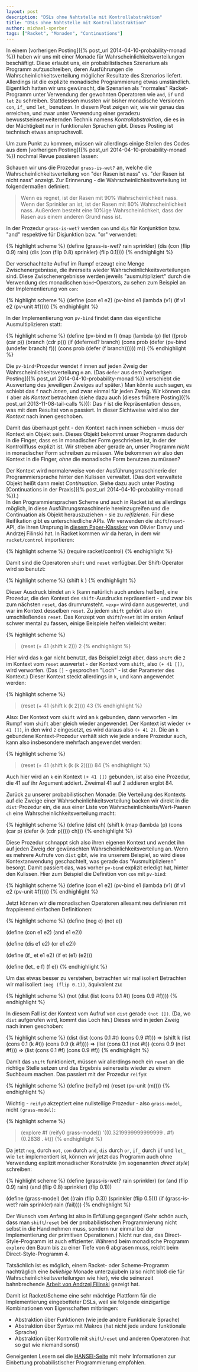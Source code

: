 ```yaml
---
layout: post
description: "DSLs ohne Nahtstelle mit Kontrollabstraktion"
title: "DSLs ohne Nahtstelle mit Kontrollabstraktion"
author: michael-sperber
tags: ["Racket", "Monaden", "Continuations"]
---
```


In einem [vorherigen Posting]({% post_url 2014-04-10-probability-monad %}) haben wir uns mit einer Monade
für Wahrscheinlichkeitsverteilungen beschäftigt.  Diese erlaubt uns,
ein probabilistisches Szenarium als Programm aufzuschreiben, deren
Ausführungen die Wahrscheinlichkeitsverteilung möglicher Resultate des
Szenarios liefert.  Allerdings ist die explizite monadische
Programmierung etwas umständlich.  Eigentlich hatten wir uns
gewünscht, die Szenarien als "normales" Racket-Programm unter
Verwendung der gewohnten Operatoren wie `and`, `if` und `let` zu
schreiben.  Stattdessen mussten wir bisher monadische Versionen `con`,
`if_` und `let_` benutzen.  In diesem Post zeigen wir, wie wir genau
das erreichen, und zwar unter Verwendung einer geradezu
bewusstseinserweiternden Technik namens *Kontrollabstraktion*, die es
in der Mächtigkeit nur in funktionalen Sprachen gibt.  Dieses Posting
ist technisch etwas anspruchsvoll.

<!-- more start -->

Um zum Punkt zu kommen, müssen wir allerdings einige Stellen des Codes
aus dem [vorherigen Posting]({% post_url 2014-04-10-probability-monad %}) nochmal Revue passieren lassen:

Schauen wir uns die Prozedur `grass-is-wet?` an, welche die
Wahrscheinlichkeitsverteilung von "der Rasen ist nass" vs. "der Rasen
ist nicht nass" anzeigt.  Zur Erinnerung - die
Wahrscheinlichkeitsverteilung ist folgendermaßen definiert:

> Wenn es regnet, ist der Rasen mit 90% Wahrscheinlichkeit nass.  Wenn
> der Sprinkler an ist, ist der Rasen mit 80% Wahrscheinlichkeit
> nass.  Außerdem besteht eine 10%ige Wahrscheinlichkeit, dass der
> Rasen aus einem anderen Grund nass ist.

In der Prozedur `grass-is-wet?` werden `con` und `dis` für Konjunktion
bzw. "and" respektive für Disjunktion bzw. "or" verwendet:

{% highlight scheme %}
(define (grass-is-wet? rain sprinkler)
  (dis (con (flip 0.9) rain)
       (dis (con (flip 0.8) sprinkler)
                 (flip 0.1))))
{% endhighlight %}


Der verschachtelte Aufruf im Rumpf erzeugt eine Menge
Zwischenergebnisse, die ihrerseits wieder
Wahrscheinlichkeitsverteilungen sind.  Diese Zwischenergebnisse werden
jeweils "ausmultipliziert" durch die Verwendung des monadischen
`bind`-Operators, zu sehen zum Beispiel an der Implementierung von `con`:

{% highlight scheme %}
(define (con e1 e2)
  (pv-bind e1
           (lambda (v1)
             (if v1
                 e2
                 (pv-unit #f)))))
{% endhighlight %}

In der Implementierung von `pv-bind` findet dann das eigentliche
Ausmultiplizieren statt:

{% highlight scheme %}
(define (pv-bind m f)
  (map (lambda (p)
         (let ((prob (car p))
               (branch (cdr p)))
           (if (deferred? branch)
               (cons prob (defer (pv-bind (undefer branch) f)))
               (cons prob (defer (f branch))))))
       m))
{% endhighlight %}

Die `pv-bind`-Prozedur wendet `f` innen auf jeden Zweig der
Wahrscheinlichkeitsverteilung `m` an.  (Das `defer` aus dem
[vorherigen Posting]({% post_url 2014-04-10-probability-monad %})
verschiebt die
Auswertung des jeweiligen Zweiges auf später.)  Man könnte auch sagen, es
schiebt das `f` nach *innen*, und zwar einmal für jeden Zweig.  Wir 
können das `f` aber als *Kontext* betrachten (siehe dazu auch [dieses
frühere Posting]({% post_url 2013-11-08-tail-calls %})): Das `f`
ist die Repräsentation dessen, was mit dem Resultat von `m` passiert.
In dieser Sichtweise wird also der *Kontext* nach innen geschoben.

Damit das überhaupt geht - den Kontext nach innen schieben - muss der
Kontext ein Objekt sein.  Dieses Objekt bekommt unser Programm dadurch
in die Finger, dass es in monadischer Form geschrieben ist, in der der
Kontrollfluss explizit ist.  Wir streben aber gerade an, unser
Programm *nicht* in monadischer Form schreiben zu müssen.  Wie
bekommen wir also den Kontext in die Finger, *ohne* die monadische
Form benutzen zu müssen?

Der Kontext wird normalerweise von der Ausführungsmaschinerie der
Programmiersprache hinter den Kulissen verwaltet.  (Das dort
verwaltete Objekt heißt dann meist *Continuation*.  Siehe dazu auch
unter Posting [Continuations in der Praxis]({% post_url 2014-04-10-probability-monad %}).)  
In den
Programmiersprachen Scheme und auch in Racket ist es allerdings
möglich, in diese Ausführungsmaschinerie hereinzugreifen und
die Continuation als Objekt herauszuziehen - sie zu *reifizieren*.
Für diese Reifikation gibt es unterschiedliche APIs.  Wir verwenden
die `shift`/`reset`-API, die ihren Ursprung in [diesem
Paper-Klassiker](http://citeseerx.ist.psu.edu/viewdoc/summary?doi=10.1.1.46.84)
von Olivier Danvy und Andrzej Filinski hat.  In Racket kommen wir da
heran, in dem wir `racket/control` importieren:

{% highlight scheme %}
(require racket/control)
{% endhighlight %}

Damit sind die Operatoren `shift` und `reset` verfügbar.  Der
Shift-Operator wird so benutzt:

{% highlight scheme %}
(shift k <exp>)
{% endhighlight %}

Dieser Ausdruck bindet an `k` (kann natürlich auch anders heißen),
eine Prozedur, die den Kontext des `shift`-Ausdrucks repräsentiert -
und zwar bis zum nächsten `reset`, das drumrumsteht.  `<exp>` wird
dann ausgewertet, und war im Kontext desselben `reset`.  Zu jedem
`shift` gehört also ein umschließendes `reset`.  Das Konzept von
`shift`/`reset` ist im ersten Anlauf schwer mental zu fassen, einige
Beispiele helfen vielleicht weiter:

{% highlight scheme %}
> (reset (+ 41 (shift k 2)))
2
{% endhighlight %}

Hier wird das `k` gar nicht benutzt, das Beispiel zeigt aber, dass
`shift` die `2` im Kontext vom `reset` auswertet - der Kontext vom
`shift`, also `(+ 41 [])`, wird verworfen.  (Das `[]` - gesprochen
"Loch" - ist der Parameter des Kontext.)  Dieser Kontext steckt
allerdings in `k`, und kann angewendet werden:

{% highlight scheme %}
> (reset (+ 41 (shift k (k 2))))
43
{% endhighlight %}

Also: Der Kontext vom `shift` wird an `k` gebunden, dann verworfen -
im Rumpf vom `shift` aber gleich wieder angewendet.  Der Kontext ist
wieder `(+ 41 [])`, in den wird `2` eingesetzt, es wird daraus also
`(+ 41 2)`.  Die an `k` gebundene Kontext-Prozedur verhält sich wie
jede andere Prozedur auch, kann also insbesondere mehrfach angewendet
werden:

{% highlight scheme %}
> (reset (+ 41 (shift k (k (k 2)))))
84
{% endhighlight %}

Auch hier wird an `k` ein Kontext `(+ 41 [])` gebunden, ist also eine
Prozedur, die 41 auf ihr Argument addiert.  Zweimal 41 auf 2 addieren
ergibt 84.

Zurück zu unserer probabilistischen Monade: Die Verteilung des
Kontexts auf die Zweige einer Wahrscheinlichkeitsverteilung backen wir
direkt in die `dist`-Prozedur ein, die aus einer Liste von
Wahrscheinlichkeits/Wert-Paaren `ch` eine Wahrscheinlichkeitsverteilung macht:

{% highlight scheme %}
(define (dist ch)
  (shift k
         (map (lambda (p)
                (cons (car p)
                      (defer (k (cdr p)))))
              ch)))
{% endhighlight %}

Diese Prozedur schnappt sich also ihren eigenen Kontext und wendet
ihn auf jeden Zweig der gewünschten Wahrscheinlichkeitsverteilung an.
Wenn es mehrere Aufrufe von `dist` gibt, wie ins unserem Beispiel, so
wird diese Kontextanwendung geschachtelt, was gerade das
"Ausmultiplizieren" besorgt.  Damit passiert das, was vorher `pv-bind`
explizit erledigt hat, hinter den Kulissen.  Hier zum Beispiel die
Definition von `con` mit `pv-bind`:

{% highlight scheme %}
(define (con e1 e2)
  (pv-bind e1
           (lambda (v1)
             (if v1
                 e2
                 (pv-unit #f)))))
{% endhighlight %}

Jetzt können wir die monadischen Operatoren allesamt neu definieren
mit frappierend einfachen Definitionen:

{% highlight scheme %}
(define (neg e) (not e))

(define (con e1 e2) (and e1 e2))

(define (dis e1 e2) (or e1 e2))

(define (if_ et e1 e2)
  (if et
      (e1)
      (e2)))
          
(define (let_ e f)
  (f e))
{% endhighlight %}

Um das etwas besser zu verstehen, betrachten wir mal isoliert
Betrachten wir mal isoliert `(neg (flip 0.1))`, äquivalent zu:

{% highlight scheme %}
(not (dist (list (cons 0.1 #t) (cons 0.9 #f))))
{% endhighlight %}

In diesem Fall ist der Kontext vom Aufruf von `dist` gerade `(not [])`.
(Da, wo `dist` aufgerufen wird, kommt das Loch hin.)  Dieses wird in
jeden Zweig nach innen geschoben:

{% highlight scheme %}
   (dist (list (cons 0.1 #t) (cons 0.9 #f)))
=> (shift k
          (list
            (cons 0.1 (k #t))
	  	    (cons 0.9 (k #f))))
=> (list
     (cons 0.1 (not #t))
     (cons 0.9 (not #f)))
=> (list
     (cons 0.1 #f)
     (cons 0.9 #f))
{% endhighlight %}

Damit das `shift` funktioniert, müssen wir allerdings noch ein `reset`
an die richtige Stelle setzen und das Ergebnis seinerseits wieder zu
einem Suchbaum machen.  Das passiert mit der Prozedur `reify0`:

{% highlight scheme %}
(define (reify0 m)
  (reset (pv-unit (m))))
{% endhighlight %}

Wichtig - `reify0` akzeptiert eine nullstellige Prozedur - also
`grass-model`, nicht `(grass-model)`:

{% highlight scheme %}
> (explore #f (reify0 grass-model))
'((0.3219999999999999 . #f) (0.2838 . #t))
{% endhighlight %}

Da jetzt `neg`, durch `not`, `con` durch `and`, `dis` durch `or`,
`if_` durch `if` und `let_` wie `let`  implementiert ist, können wir
jetzt das Programm auch ohne Verwendung explizit monadischer
Konstrukte (im sogenannten *direct style*) schreiben:

{% highlight scheme %}
(define (grass-is-wet? rain sprinkler)
  (or (and (flip 0.9) rain)
      (and (flip 0.8) sprinkler)
      (flip 0.1)))

(define (grass-model)
  (let ((rain (flip 0.3))
        (sprinkler (flip 0.5)))
    (if (grass-is-wet? rain sprinkler)
        rain
        (fail))))
{% endhighlight %}

Der Wunsch vom Anfang ist also in Erfüllung gegangen!  (Sehr schön
auch, dass man `shift`/`reset` bei der probabilistischen
Programmierung nicht selbst in die Hand nehmen muss, sondern nur
einmal bei der Implementierung der primitiven Operationen.)  Nicht nur das,
das Direct-Style-Programm ist auch effizienter.  Während beim
monadische Programm `explore` den Baum bis zu einer Tiefe von 6
abgrasen muss, reicht beim Direct-Style-Programm 4.

Tatsächlich ist es möglich, einem Racket- oder Scheme-Programm
nachträglich eine *beliebige* Monade unterzujubeln (also nicht bloß
die für Wahrscheinlichkeitsverteilungen wie hier), wie die seinerzeit
bahnbrechende [Arbeit von Andrzej
Filinski](http://www.diku.dk/hjemmesider/ansatte/andrzej/papers/RM-abstract.html)
gezeigt hat.

Damit ist Racket/Scheme eine sehr mächtige Plattform für die
Implementierung eingebetteter DSLs, weil sie folgende einzigartige
Kombinationen von Eigenschaften mitbringen:

* Abstraktion über Funktionen (wie jede andere Funktionale Sprache)
* Abstraktion über Syntax mit Makros (hat nicht jede andere funktionale Sprache)
* Abstraktion über Kontrolle mit `shift`/`reset` und anderen
  Operatoren (hat so gut wie niemand sonst)

Geneigenten Lesern sei die
[HANSEI-Seite](http://okmij.org/ftp/kakuritu/logic-programming.html)
mit mehr Informationen zur Einbettung probabilistischer Programmierung
empfohlen.

<!-- more end -->

